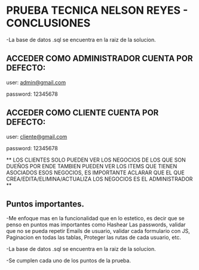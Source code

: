 # PRUEBA TECNICA NELSON REYES - CONCLUSIONES

-La base de datos .sql se encuentra en la raiz de la solucion.

## ACCEDER COMO ADMINISTRADOR CUENTA POR DEFECTO:

user: admin@gmail.com

password: 12345678

## ACCEDER COMO CLIENTE CUENTA POR DEFECTO:

user: cliente@gmail.com

password: 12345678

** LOS CLIENTES SOLO PUEDEN VER LOS NEGOCIOS DE LOS QUE SON DUEÑOS POR ENDE TAMBIEN PUEDEN VER LOS ITEMS QUE TIENEN ASOCIADOS ESOS NEGOCIOS, ES IMPORTANTE ACLARAR QUE EL QUE CREA/EDITA/ELIMINA/ACTUALIZA LOS NEGOCIOS ES EL ADMINISTRADOR **

## Puntos importantes.

-Me enfoque mas en la funcionalidad que en lo estetico, es decir que se penso en puntos mas importantes como Hashear Las passwords, validar que no se pueda repetir Emails de usuario, validar cada formulario con JS, Paginacion en todas las tablas, Proteger las rutas de cada usuario, etc.

-La base de datos .sql se encuentra en la raiz de la solucion.

-Se cumplen cada uno de los puntos de la prueba.
